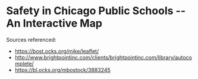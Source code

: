 # Safety in Chicago Public Schools -- An Interactive Map

Sources referenced:  
- https://bost.ocks.org/mike/leaflet/  
- http://www.brightpointinc.com/clients/brightpointinc.com/library/autocomplete/  
- https://bl.ocks.org/mbostock/3883245  
